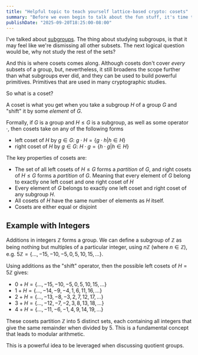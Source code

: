 ```yaml
---
title: "Helpful topic to teach yourself lattice-based crypto: cosets"
summary: "Before we even begin to talk about the fun stuff, it's time to talk about one more topic: cosets. What they are is what will be discussed further in this article."
publishDate: "2025-09-20T18:25:00-08:00"
---
```


I've talked about [subgroups](http://localhost:3001/posts/2025/09/subgroups-and-lagrange-theorem). The thing about studying subgroups, is that it may feel like we're dismissing all other subsets. The next logical question would be, why not study the rest of the sets?

And this is where cosets comes along. Although cosets don't cover _every_ subsets of a group, but, nevertheless, it still broadens the scope further than what subgroups ever did, and they can be used to build powerful primitives. Primitives that are used in many cryptographic studies.

So what is a coset?

A coset is what you get when you take a subgroup $H$ of a group $G$ and "shift" it by some _element_ of $G$.

Formally, if $G$ is a group and $H \leq G$ is a subgroup, as well as some operator $\cdot$, then cosets take on any of the following forms

- left coset of $H$ by $g \in G$: $g\cdot  H = \{g\cdot h | h \in H\}$
- right coset of $H$ by $g \in G$: $H \cdot g = \{h \cdot g | h \in H\}$

The key properties of cosets are:

- The set of all left cosets of $H \leq G$ forms a _partition_ of $G$, and right cosets of $H \leq G$ forms a _partition_ of $G$. Meaning that every element of $G$ belong to exactly one left coset and one right coset of $H$
- Every element of $G$ belongs to exactly one left coset and right coset of any subgroup $H$.
- All cosets of $H$ have the same number of elements as $H$ itself.
- Cosets are either equal or disjoint

## Example with Integers

Additions in integers $\mathbb{Z}$ forms a group. We can define a subgroup of $\mathbb{Z}$ as being nothing but multiples of a particular integer, using $n\mathbb{Z}$ (where $n \in \mathbb{Z}$), e.g. $5\mathbb{Z} = \{\ldots, -15, -10, -5, 0, 5, 10, 15, \ldots\}$.

Using additions as the "shift" operator, then the possible left cosets of $H = 5\mathbb{Z}$ gives:

- $0 + H = \{\ldots, -15, -10, -5, 0, 5, 10, 15, \ldots\}$
- $1 + H = \{\ldots, -14, -9, -4, 1, 6, 11, 16, \ldots\}$
- $2 + H = \{\ldots, -13, -8, -3, 2, 7, 12, 17, \ldots\}$
- $3 + H = \{\ldots, -12, -7, -2, 3, 8, 13, 18, \ldots\}$
- $4 + H = \{\ldots, -11, -6, -1, 4, 9, 14, 19, \ldots\}$

These cosets partition $\mathbb{Z}$ into 5 distinct sets, each containing all integers that give the same remainder when divided by 5. This is a fundamental concept that leads to modular arithmetic.

This is a powerful idea to be leveraged when discussing quotient groups.
